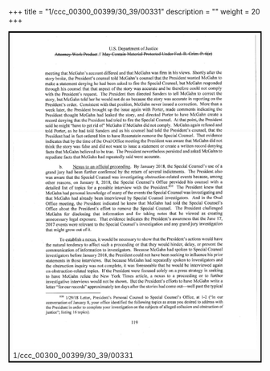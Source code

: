 +++
title = "1/ccc_00300_00399/30_39/00331"
description = ""
weight = 20
+++

<table style="border:2px solid black;max-width:800px;max-height:800px;" 
><tr><td>
<img class="center-fit-jpg"
src="/jpg_/jpg_mueller_report_searchable_331.jpg">
1/ccc_00300_00399/30_39/00331
</img></td></tr></table>
